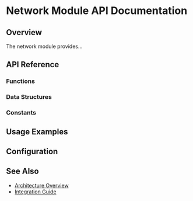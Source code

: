 # Network Module API Documentation

## Overview

The network module provides...

## API Reference

### Functions

### Data Structures

### Constants

## Usage Examples

## Configuration

## See Also

- [Architecture Overview](../../architecture/core/network.md)
- [Integration Guide](../../guides/development/network-integration.md)

